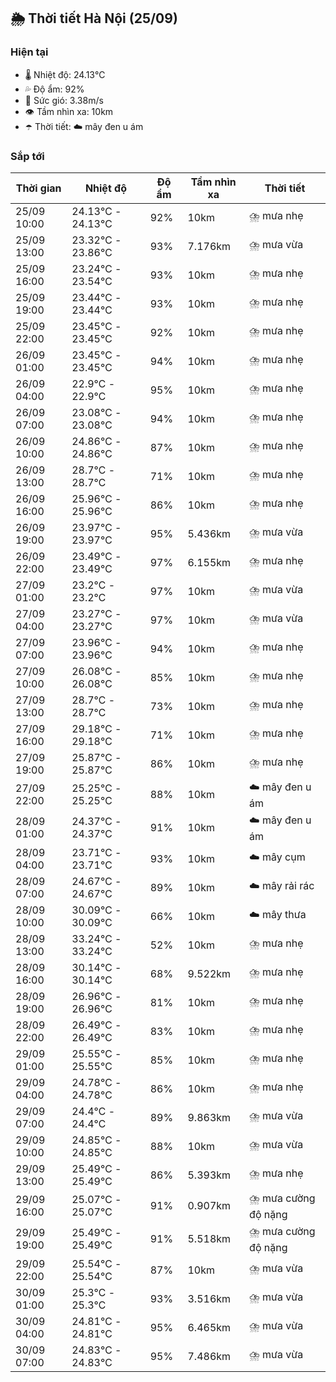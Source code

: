 ## 🌦️ Thời tiết Hà Nội (25/09)

### Hiện tại

- 🌡️ Nhiệt độ: 24.13℃
- 💦 Độ ẩm: 92%
- 💨 Sức gió: 3.38m/s
- 👁️ Tầm nhìn xa: 10km
- ☂️ Thời tiết: ☁️ mây đen u ám

### Sắp tới

| Thời gian | Nhiệt độ | Độ ẩm | Tầm nhìn xa | Thời tiết |
| --- | --- | --- | --- | --- |
| 25/09 10:00 | 24.13℃ - 24.13℃ | 92% | 10km | ⛈️ mưa nhẹ |
| 25/09 13:00 | 23.32℃ - 23.86℃ | 93% | 7.176km | ⛈️ mưa vừa |
| 25/09 16:00 | 23.24℃ - 23.54℃ | 93% | 10km | ⛈️ mưa nhẹ |
| 25/09 19:00 | 23.44℃ - 23.44℃ | 93% | 10km | ⛈️ mưa nhẹ |
| 25/09 22:00 | 23.45℃ - 23.45℃ | 92% | 10km | ⛈️ mưa nhẹ |
| 26/09 01:00 | 23.45℃ - 23.45℃ | 94% | 10km | ⛈️ mưa nhẹ |
| 26/09 04:00 | 22.9℃ - 22.9℃ | 95% | 10km | ⛈️ mưa nhẹ |
| 26/09 07:00 | 23.08℃ - 23.08℃ | 94% | 10km | ⛈️ mưa nhẹ |
| 26/09 10:00 | 24.86℃ - 24.86℃ | 87% | 10km | ⛈️ mưa nhẹ |
| 26/09 13:00 | 28.7℃ - 28.7℃ | 71% | 10km | ⛈️ mưa nhẹ |
| 26/09 16:00 | 25.96℃ - 25.96℃ | 86% | 10km | ⛈️ mưa nhẹ |
| 26/09 19:00 | 23.97℃ - 23.97℃ | 95% | 5.436km | ⛈️ mưa vừa |
| 26/09 22:00 | 23.49℃ - 23.49℃ | 97% | 6.155km | ⛈️ mưa nhẹ |
| 27/09 01:00 | 23.2℃ - 23.2℃ | 97% | 10km | ⛈️ mưa vừa |
| 27/09 04:00 | 23.27℃ - 23.27℃ | 97% | 10km | ⛈️ mưa vừa |
| 27/09 07:00 | 23.96℃ - 23.96℃ | 94% | 10km | ⛈️ mưa nhẹ |
| 27/09 10:00 | 26.08℃ - 26.08℃ | 85% | 10km | ⛈️ mưa nhẹ |
| 27/09 13:00 | 28.7℃ - 28.7℃ | 73% | 10km | ⛈️ mưa nhẹ |
| 27/09 16:00 | 29.18℃ - 29.18℃ | 71% | 10km | ⛈️ mưa nhẹ |
| 27/09 19:00 | 25.87℃ - 25.87℃ | 86% | 10km | ⛈️ mưa nhẹ |
| 27/09 22:00 | 25.25℃ - 25.25℃ | 88% | 10km | ☁️ mây đen u ám |
| 28/09 01:00 | 24.37℃ - 24.37℃ | 91% | 10km | ☁️ mây đen u ám |
| 28/09 04:00 | 23.71℃ - 23.71℃ | 93% | 10km | ☁️ mây cụm |
| 28/09 07:00 | 24.67℃ - 24.67℃ | 89% | 10km | ☁️ mây rải rác |
| 28/09 10:00 | 30.09℃ - 30.09℃ | 66% | 10km | ☁️ mây thưa |
| 28/09 13:00 | 33.24℃ - 33.24℃ | 52% | 10km | ⛈️ mưa nhẹ |
| 28/09 16:00 | 30.14℃ - 30.14℃ | 68% | 9.522km | ⛈️ mưa nhẹ |
| 28/09 19:00 | 26.96℃ - 26.96℃ | 81% | 10km | ⛈️ mưa nhẹ |
| 28/09 22:00 | 26.49℃ - 26.49℃ | 83% | 10km | ⛈️ mưa nhẹ |
| 29/09 01:00 | 25.55℃ - 25.55℃ | 85% | 10km | ⛈️ mưa nhẹ |
| 29/09 04:00 | 24.78℃ - 24.78℃ | 86% | 10km | ⛈️ mưa nhẹ |
| 29/09 07:00 | 24.4℃ - 24.4℃ | 89% | 9.863km | ⛈️ mưa vừa |
| 29/09 10:00 | 24.85℃ - 24.85℃ | 88% | 10km | ⛈️ mưa vừa |
| 29/09 13:00 | 25.49℃ - 25.49℃ | 86% | 5.393km | ⛈️ mưa nhẹ |
| 29/09 16:00 | 25.07℃ - 25.07℃ | 91% | 0.907km | ⛈️ mưa cường độ nặng |
| 29/09 19:00 | 25.49℃ - 25.49℃ | 91% | 5.518km | ⛈️ mưa cường độ nặng |
| 29/09 22:00 | 25.54℃ - 25.54℃ | 87% | 10km | ⛈️ mưa vừa |
| 30/09 01:00 | 25.3℃ - 25.3℃ | 93% | 3.516km | ⛈️ mưa vừa |
| 30/09 04:00 | 24.81℃ - 24.81℃ | 95% | 6.465km | ⛈️ mưa vừa |
| 30/09 07:00 | 24.83℃ - 24.83℃ | 95% | 7.486km | ⛈️ mưa vừa |
